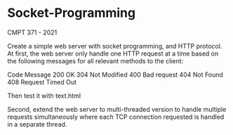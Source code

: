 # Socket-Programming
CMPT 371 - 2021

Create a simple web server with socket programming, and HTTP protocol.
At first, the web server only handle one HTTP request at a time based on the following messages for all relevant methods to the client:

Code	Message
200	  OK
304	  Not Modified
400	  Bad request
404	  Not Found
408	  Request Timed Out

Then test it with text.html

Second, extend the web server to multi-threaded version to handle multiple requests simultaneously where each TCP connection requested is handled in a separate thread.
